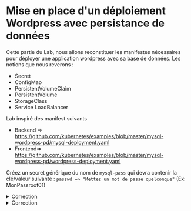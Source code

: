 # Mise en place d'un déploiement Wordpress avec persistance de données

Cette partie du Lab, nous allons reconstituer les manifestes nécessaires pour déployer une application wordpress avec sa base de données.
Les notions que nous reverons :
- Secret
- ConfigMap
- PersistentVolumeClaim
- PersistentVolume
- StorageClass
- Service LoadBalancer

Lab inspiré des manifest suivants
* Backend => https://github.com/kubernetes/examples/blob/master/mysql-wordpress-pd/mysql-deployment.yaml
* Frontend=> https://github.com/kubernetes/examples/blob/master/mysql-wordpress-pd/wordpress-deployment.yaml 


Créez un secret générique du nom de `mysql-pass` qui devra contenir la clé/valeur suivante : `passwd => "Mettez un mot de passe quelconque"` (Ex: MonPassroot01)

<details><summary>Correction</summary>

```bash
kubectl create secret generic mysql-pass --from-literal=passwd=MonPassroot01 --dry-run=client -o yaml
```

le fichier YAML généré est le suivant. Remarquez que c'est par ce que le type est secret que la valeur a été encodé en Base64. 

```yaml
apiVersion: v1
data:
  passwd: TW9uUGFzc3Jvb3QwMQ==
kind: Secret
metadata:
  creationTimestamp: null
  name: mysql-pass
```

Si vous exécuté cette commande par exemple vous verrez le password en clair. Au temps vous dire que les type Secret ne sont pas véritablement un moyen de sécuriser son mot de passe.

```bash
echo "TW9uUGFzc3Jvb3QwMQ==" | base64 --decode
MonPassroot01
```
ou bien :

```bash
$ kubectl -n mynamespace get secrets mysql-pass \
    -o 'jsonpath={.data.passwd}' | base64 -d
MonPassroot01
```
</details>




<details><summary>Correction</summary>

```yaml
apiVersion: v1
data:
  password: cm9vdHJvb3QwMQ==
kind: Secret
metadata:
  creationTimestamp: null
  name: mysql-pass
---
apiVersion: v1
kind: Service
metadata:
  name: wordpress
  labels:
    app: wordpress
spec:
  ports:
    - port: 80
  selector:
    app: wordpress
    tier: frontend
  type: LoadBalancer
---
apiVersion: v1
kind: PersistentVolumeClaim
metadata:
  name: wp-pv-claim
  labels:
    app: wordpress
spec:
  accessModes:
    - ReadWriteOnce
  resources:
    requests:
      storage: 20Gi
---
apiVersion: apps/v1 #  for k8s versions before 1.9.0 use apps/v1beta2  and before 1.8.0 use extensions/v1beta1
kind: Deployment
metadata:
  name: wordpress
  labels:
    app: wordpress
spec:
  selector:
    matchLabels:
      app: wordpress
      tier: frontend
  strategy:
    type: RollingUpdate
  template:
    metadata:
      labels:
        app: wordpress
        tier: frontend
    spec:
      containers:
      - image: wordpress:4.8-apache
        name: wordpress
        env:
        - name: WORDPRESS_DB_HOST
          value: wordpress-mysql
        - name: WORDPRESS_DB_PASSWORD
          valueFrom:
            secretKeyRef:
              name: mysql-pass
              key: password
        ports:
        - containerPort: 80
          name: wordpress
        volumeMounts:
        - name: wordpress-persistent-storage
          mountPath: /var/www/html
      volumes:
      - name: wordpress-persistent-storage
        persistentVolumeClaim:
          claimName: wp-pv-claim
```

```yaml
apiVersion: v1
kind: Service
metadata:
  name: wordpress-mysql
  labels:
    app: wordpress
spec:
  ports:
    - port: 3306
  selector:
    app: wordpress
    tier: mysql
  clusterIP: None
---
apiVersion: v1
kind: PersistentVolumeClaim
metadata:
  name: mysql-pv-claim
  labels:
    app: wordpress
spec:
  accessModes:
    - ReadWriteOnce
  resources:
    requests:
      storage: 20Gi
---
apiVersion: apps/v1 # for k8s versions before 1.9.0 use apps/v1beta2  and before 1.8.0 use extensions/v1beta1
kind: Deployment
metadata:
  name: wordpress-mysql
  labels:
    app: wordpress
spec:
  selector:
    matchLabels:
      app: wordpress
      tier: mysql
  strategy:
    type: Recreate
  template:
    metadata:
      labels:
        app: wordpress
        tier: mysql
    spec:
      containers:
      - image: mysql:5.6
        name: mysql
        env:
        - name: MYSQL_ROOT_PASSWORD
          valueFrom:
            secretKeyRef:
              name: mysql-pass
              key: password
        livenessProbe:
          tcpSocket:
            port: 3306
        ports:
        - containerPort: 3306
          name: mysql
        volumeMounts:
        - name: mysql-persistent-storage
          mountPath: /var/lib/mysql
      volumes:
      - name: mysql-persistent-storage
        persistentVolumeClaim:
          claimName: mysql-pv-claim
```


```bash
$ kubectl apply -f front-wordpress.yml                                                                                ✔ ╱ base  ╱ at mawaki-k8s-lab ⎈ ╱ at 16:28:37 
secret/mysql-pass created
service/wordpress created
persistentvolumeclaim/wp-pv-claim created
deployment.apps/wordpress created

$ kubectl apply -f back-wordpress.yml                                                                     ✔ ╱ took 3s  ╱ base  ╱ at mawaki-k8s-lab ⎈ ╱ at 16:26:37 
service/wordpress-mysql created
persistentvolumeclaim/mysql-pv-claim created
deployment.apps/wordpress-mysql created

$ kubectl get deployment,pods,svc,secret,pvc,pv,sc                                                                    ✔ ╱ base  ╱ at mawaki-k8s-lab ⎈ ╱ at 16:28:50 
NAME                              READY   UP-TO-DATE   AVAILABLE   AGE
deployment.apps/wordpress         1/1     1            1           35s
deployment.apps/wordpress-mysql   1/1     1            1           2m37s

NAME                                   READY   STATUS    RESTARTS   AGE
pod/pvlab                              1/1     Running   0          57m
pod/wordpress-5994d99f46-fddjd         1/1     Running   0          35s
pod/wordpress-mysql-7fc5cb7ccc-fkckl   1/1     Running   0          2m37s

NAME                      TYPE           CLUSTER-IP    EXTERNAL-IP   PORT(S)        AGE
service/kubernetes        ClusterIP      10.4.16.1     <none>        443/TCP        12h
service/wordpress         LoadBalancer   10.4.30.247   34.71.81.82   80:32020/TCP   35s
service/wordpress-mysql   ClusterIP      None          <none>        3306/TCP       2m37s

NAME                         TYPE                                  DATA   AGE
secret/default-token-r4p9c   kubernetes.io/service-account-token   3      12h
secret/mysql-pass            Opaque                                1      36s

NAME                                   STATUS   VOLUME                                     CAPACITY   ACCESS MODES   STORAGECLASS   AGE
persistentvolumeclaim/mysql-pv-claim   Bound    pvc-4d312cf3-609b-45c4-8e24-8de879dc2da3   20Gi       RWO            standard       2m37s
persistentvolumeclaim/pvc1             Bound    pvc-5bd5facd-2532-4789-bc25-f37337b004ec   3Gi        RWO            premium-rwo    58m
persistentvolumeclaim/wp-pv-claim      Bound    pvc-26903e6a-48aa-438f-8f86-8de264c38e67   20Gi       RWO            standard       35s

NAME                                                        CAPACITY   ACCESS MODES   RECLAIM POLICY   STATUS   CLAIM                    STORAGECLASS   REASON   AGE
persistentvolume/pvc-26903e6a-48aa-438f-8f86-8de264c38e67   20Gi       RWO            Delete           Bound    default/wp-pv-claim      standard                31s
persistentvolume/pvc-4d312cf3-609b-45c4-8e24-8de879dc2da3   20Gi       RWO            Delete           Bound    default/mysql-pv-claim   standard                2m33s
persistentvolume/pvc-5bd5facd-2532-4789-bc25-f37337b004ec   3Gi        RWO            Delete           Bound    default/pvc1             premium-rwo             57m

NAME                                             PROVISIONER             RECLAIMPOLICY   VOLUMEBINDINGMODE      ALLOWVOLUMEEXPANSION   AGE
storageclass.storage.k8s.io/premium-rwo          pd.csi.storage.gke.io   Delete          WaitForFirstConsumer   true                   12h
storageclass.storage.k8s.io/standard (default)   kubernetes.io/gce-pd    Delete          Immediate              true                   12h
storageclass.storage.k8s.io/standard-rwo         pd.csi.storage.gke.io   Delete          WaitForFirstConsumer   true                   12h
```

On accède avec l'IP public du loadBalancer 34.71.81.82 => Ok succès de connexion

</details>

